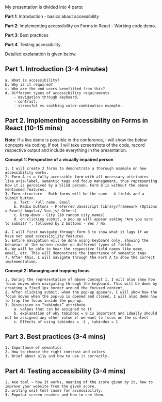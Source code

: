 
My presentation is divided into 4 parts:

**Part 1**: Introduction - basics about accessibility

**Part 2**: Implementing accessibility on Forms in React - Working code demo.

**Part 3**: Best practices

**Part 4**: Testing accessibility

Detailed explanation is given below.

## Part 1. Introduction (3-4 minutes)
	a. What is accessibility? 
	b. Why is it required?
	c. Who are the end users benefitted from this?
	d. Different types of accessibility requirements
		- navigation through keyboard, 
		- contrast, 
		- stressful vs soothing color-combination example.

## Part 2. Implementing accessibility on Forms in React (10-15 mins)

**Note**: If a live demo is possible in the conference, I will show the below concepts via coding.
If not, I will take screenshots of the code, record respective output and include everything in the presentation.

 **Concept 1: Perspective of a visually impaired person**

	1. I will create 2 forms to demonstrate a thorough example on how accessibility works.
	2. Form A is a fully-accessible form with all necessary attributes like aria-label, semantic tags and focus management, thus representing how it is perceived by a blind person. Form B is without the above mentioned features.
	3. Form structure - Both forms will be the same - 4 fields and a Submit button.
		a. Text - Full name, Email
		b. Radio buttons - Preferred Javascript library/framework (Options = React/ Angular/ Vue.js/ Others)
		c. Drop-down - City (10 random city names)
		d. on clicking submit, a pop up will appear asking "Are you sure to submit? ", followed by 2 buttons - Yes / No.
	
	4. I will first navigate through Form B to show what it lags if we have not used accessibility features.
	5. Entire navigation will be done using keyboard only, showing the behavior of the screen reader on different types of fields.
	6. We will be able to hear the respective field names like name, email, etc. This will demonstrate the importance of semantic tags.
	7. After this, I will navigate through the Form A to show the correct implementation.
	
**Concept 2: Managing and trapping focus**

	1. During the representation of above Concept 1, I will also show how focus moves when navigating through the keyboard. This will be done by creating a fixed 1px border around the focused content.
	2. After clicking submit, when the pop-up appears, I will show how the focus moves when the pop-up is opened and closed. I will also demo how to trap the focus inside the pop-up.
	3. Discussion on “tabindex” attribute
		a. values that can be assigned to it
		b. explanation of why tabindex = 0 is important and ideally should not be assigned any other value if we want to focus on the content 
		c. Effects of using tabindex = -1 , tabindex = 1
		
## Part 3. Best practices (3-4 mins)
	1. Importance of semantics
	2. How to choose the right contrast and colors
	3. Brief about a11y and how to use it correctly.

## Part 4: Testing accessibility (3-4 mins)
	1. Axe tool - how it works, meaning of the score given by it, how to improve your website from the given score.
	2. writing unit test cases for accessibility.
	3. Popular screen readers and how to use them.
